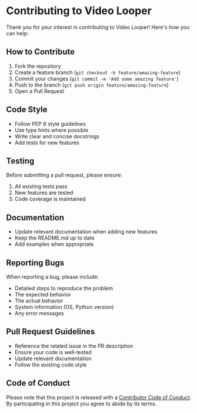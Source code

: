 # Contributing to Video Looper

Thank you for your interest in contributing to Video Looper! Here's how you can help:

## How to Contribute

1. Fork the repository
2. Create a feature branch (`git checkout -b feature/amazing-feature`)
3. Commit your changes (`git commit -m 'Add some amazing feature'`)
4. Push to the branch (`git push origin feature/amazing-feature`)
5. Open a Pull Request

## Code Style

- Follow PEP 8 style guidelines
- Use type hints where possible
- Write clear and concise docstrings
- Add tests for new features

## Testing

Before submitting a pull request, please ensure:

1. All existing tests pass
2. New features are tested
3. Code coverage is maintained

## Documentation

- Update relevant documentation when adding new features
- Keep the README.md up to date
- Add examples when appropriate

## Reporting Bugs

When reporting a bug, please include:

- Detailed steps to reproduce the problem
- The expected behavior
- The actual behavior
- System information (OS, Python version)
- Any error messages

## Pull Request Guidelines

- Reference the related issue in the PR description
- Ensure your code is well-tested
- Update relevant documentation
- Follow the existing code style

## Code of Conduct

Please note that this project is released with a [Contributor Code of Conduct](CODE_OF_CONDUCT.md). By participating in this project you agree to abide by its terms.
